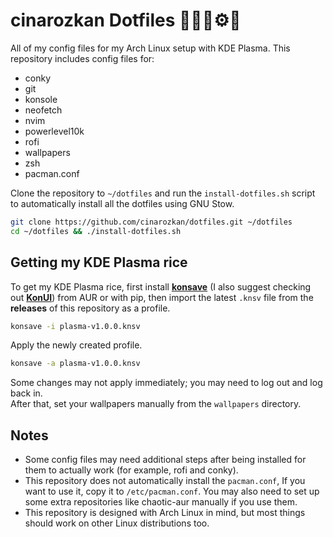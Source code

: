 # cinarozkan Dotfiles 🧑🏻‍💻⚙️🎨

All of my config files for my Arch Linux setup with KDE Plasma. This repository includes config files for:
- conky
- git
- konsole
- neofetch
- nvim
- powerlevel10k
- rofi
- wallpapers
- zsh
- pacman.conf

Clone the repository to `~/dotfiles` and run the `install-dotfiles.sh` script to automatically install all the dotfiles using GNU Stow.
```bash
git clone https://github.com/cinarozkan/dotfiles.git ~/dotfiles
cd ~/dotfiles && ./install-dotfiles.sh
```


## Getting my KDE Plasma rice

To get my KDE Plasma rice, first install **[konsave](https://github.com/Prayag2/konsave)** (I also suggest checking out **[KonUI](https://github.com/TheUruz/KonUI)**) from AUR or with pip, then import the latest `.knsv` file from the **releases** of this repository as a profile.
```bash
konsave -i plasma-v1.0.0.knsv
```

Apply the newly created profile.  
```bash
konsave -a plasma-v1.0.0.knsv
```

Some changes may not apply immediately; you may need to log out and log back in.  
After that, set your wallpapers manually from the `wallpapers` directory.


## Notes

- Some config files may need additional steps after being installed for them to actually work (for example, rofi and conky).  
- This repository does not automatically install the `pacman.conf`, If you want to use it, copy it to `/etc/pacman.conf`. You may also need to set up some extra repositories like chaotic-aur manually if you use them.
- This repository is designed with Arch Linux in mind, but most things should work on other Linux distributions too.

